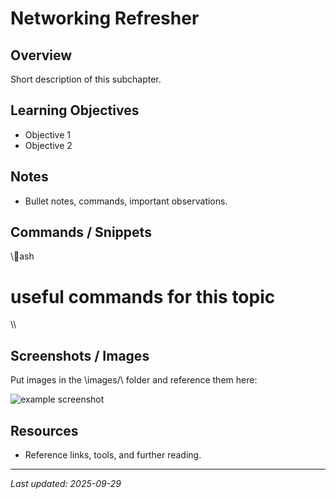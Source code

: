 ﻿# Networking Refresher

## Overview
Short description of this subchapter.

## Learning Objectives
- Objective 1
- Objective 2

## Notes
- Bullet notes, commands, important observations.

## Commands / Snippets
\\\ash
# useful commands for this topic
\\\

## Screenshots / Images
Put images in the \images/\ folder and reference them here:

![example screenshot](./images/example.png)

## Resources
- Reference links, tools, and further reading.

---
_Last updated: 2025-09-29_
